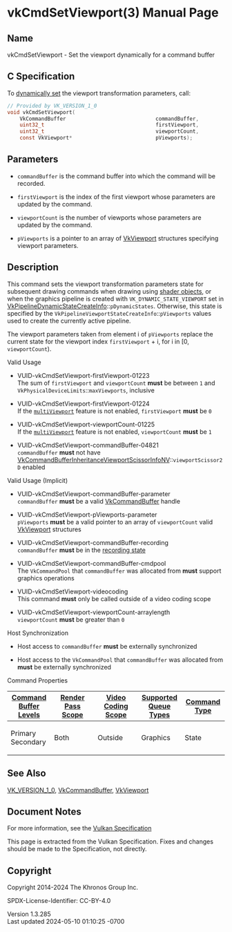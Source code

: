 # vkCmdSetViewport(3) Manual Page

## Name

vkCmdSetViewport - Set the viewport dynamically for a command buffer



## <a href="#_c_specification" class="anchor"></a>C Specification

To <a
href="https://registry.khronos.org/vulkan/specs/1.3-extensions/html/vkspec.html#pipelines-dynamic-state"
target="_blank" rel="noopener">dynamically set</a> the viewport
transformation parameters, call:

``` c
// Provided by VK_VERSION_1_0
void vkCmdSetViewport(
    VkCommandBuffer                             commandBuffer,
    uint32_t                                    firstViewport,
    uint32_t                                    viewportCount,
    const VkViewport*                           pViewports);
```

## <a href="#_parameters" class="anchor"></a>Parameters

- `commandBuffer` is the command buffer into which the command will be
  recorded.

- `firstViewport` is the index of the first viewport whose parameters
  are updated by the command.

- `viewportCount` is the number of viewports whose parameters are
  updated by the command.

- `pViewports` is a pointer to an array of [VkViewport](https://registry.khronos.org/vulkan/specs/1.3-extensions/man/html/VkViewport.html)
  structures specifying viewport parameters.

## <a href="#_description" class="anchor"></a>Description

This command sets the viewport transformation parameters state for
subsequent drawing commands when drawing using <a
href="https://registry.khronos.org/vulkan/specs/1.3-extensions/html/vkspec.html#shaders-objects"
target="_blank" rel="noopener">shader objects</a>, or when the graphics
pipeline is created with `VK_DYNAMIC_STATE_VIEWPORT` set in
[VkPipelineDynamicStateCreateInfo](https://registry.khronos.org/vulkan/specs/1.3-extensions/man/html/VkPipelineDynamicStateCreateInfo.html)::`pDynamicStates`.
Otherwise, this state is specified by the
`VkPipelineViewportStateCreateInfo`::`pViewports` values used to create
the currently active pipeline.

The viewport parameters taken from element i of `pViewports` replace the
current state for the viewport index `firstViewport` + i, for i in \[0,
`viewportCount`).

Valid Usage

- <a href="#VUID-vkCmdSetViewport-firstViewport-01223"
  id="VUID-vkCmdSetViewport-firstViewport-01223"></a>
  VUID-vkCmdSetViewport-firstViewport-01223  
  The sum of `firstViewport` and `viewportCount` **must** be between `1`
  and `VkPhysicalDeviceLimits`::`maxViewports`, inclusive

- <a href="#VUID-vkCmdSetViewport-firstViewport-01224"
  id="VUID-vkCmdSetViewport-firstViewport-01224"></a>
  VUID-vkCmdSetViewport-firstViewport-01224  
  If the <a
  href="https://registry.khronos.org/vulkan/specs/1.3-extensions/html/vkspec.html#features-multiViewport"
  target="_blank" rel="noopener"><code>multiViewport</code></a> feature
  is not enabled, `firstViewport` **must** be `0`

- <a href="#VUID-vkCmdSetViewport-viewportCount-01225"
  id="VUID-vkCmdSetViewport-viewportCount-01225"></a>
  VUID-vkCmdSetViewport-viewportCount-01225  
  If the <a
  href="https://registry.khronos.org/vulkan/specs/1.3-extensions/html/vkspec.html#features-multiViewport"
  target="_blank" rel="noopener"><code>multiViewport</code></a> feature
  is not enabled, `viewportCount` **must** be `1`

- <a href="#VUID-vkCmdSetViewport-commandBuffer-04821"
  id="VUID-vkCmdSetViewport-commandBuffer-04821"></a>
  VUID-vkCmdSetViewport-commandBuffer-04821  
  `commandBuffer` **must** not have
  [VkCommandBufferInheritanceViewportScissorInfoNV](https://registry.khronos.org/vulkan/specs/1.3-extensions/man/html/VkCommandBufferInheritanceViewportScissorInfoNV.html)::`viewportScissor2D`
  enabled

Valid Usage (Implicit)

- <a href="#VUID-vkCmdSetViewport-commandBuffer-parameter"
  id="VUID-vkCmdSetViewport-commandBuffer-parameter"></a>
  VUID-vkCmdSetViewport-commandBuffer-parameter  
  `commandBuffer` **must** be a valid
  [VkCommandBuffer](https://registry.khronos.org/vulkan/specs/1.3-extensions/man/html/VkCommandBuffer.html) handle

- <a href="#VUID-vkCmdSetViewport-pViewports-parameter"
  id="VUID-vkCmdSetViewport-pViewports-parameter"></a>
  VUID-vkCmdSetViewport-pViewports-parameter  
  `pViewports` **must** be a valid pointer to an array of
  `viewportCount` valid [VkViewport](https://registry.khronos.org/vulkan/specs/1.3-extensions/man/html/VkViewport.html) structures

- <a href="#VUID-vkCmdSetViewport-commandBuffer-recording"
  id="VUID-vkCmdSetViewport-commandBuffer-recording"></a>
  VUID-vkCmdSetViewport-commandBuffer-recording  
  `commandBuffer` **must** be in the [recording
  state](#commandbuffers-lifecycle)

- <a href="#VUID-vkCmdSetViewport-commandBuffer-cmdpool"
  id="VUID-vkCmdSetViewport-commandBuffer-cmdpool"></a>
  VUID-vkCmdSetViewport-commandBuffer-cmdpool  
  The `VkCommandPool` that `commandBuffer` was allocated from **must**
  support graphics operations

- <a href="#VUID-vkCmdSetViewport-videocoding"
  id="VUID-vkCmdSetViewport-videocoding"></a>
  VUID-vkCmdSetViewport-videocoding  
  This command **must** only be called outside of a video coding scope

- <a href="#VUID-vkCmdSetViewport-viewportCount-arraylength"
  id="VUID-vkCmdSetViewport-viewportCount-arraylength"></a>
  VUID-vkCmdSetViewport-viewportCount-arraylength  
  `viewportCount` **must** be greater than `0`

Host Synchronization

- Host access to `commandBuffer` **must** be externally synchronized

- Host access to the `VkCommandPool` that `commandBuffer` was allocated
  from **must** be externally synchronized

Command Properties

<table class="tableblock frame-all grid-all stretch">
<colgroup>
<col style="width: 20%" />
<col style="width: 20%" />
<col style="width: 20%" />
<col style="width: 20%" />
<col style="width: 20%" />
</colgroup>
<thead>
<tr class="header">
<th class="tableblock halign-left valign-top"><a
href="#VkCommandBufferLevel">Command Buffer Levels</a></th>
<th class="tableblock halign-left valign-top"><a
href="#vkCmdBeginRenderPass">Render Pass Scope</a></th>
<th class="tableblock halign-left valign-top"><a
href="#vkCmdBeginVideoCodingKHR">Video Coding Scope</a></th>
<th class="tableblock halign-left valign-top"><a
href="#VkQueueFlagBits">Supported Queue Types</a></th>
<th class="tableblock halign-left valign-top"><a
href="#fundamentals-queueoperation-command-types">Command Type</a></th>
</tr>
</thead>
<tbody>
<tr class="odd">
<td class="tableblock halign-left valign-top"><p>Primary<br />
Secondary</p></td>
<td class="tableblock halign-left valign-top"><p>Both</p></td>
<td class="tableblock halign-left valign-top"><p>Outside</p></td>
<td class="tableblock halign-left valign-top"><p>Graphics</p></td>
<td class="tableblock halign-left valign-top"><p>State</p></td>
</tr>
</tbody>
</table>

## <a href="#_see_also" class="anchor"></a>See Also

[VK_VERSION_1_0](https://registry.khronos.org/vulkan/specs/1.3-extensions/man/html/VK_VERSION_1_0.html),
[VkCommandBuffer](https://registry.khronos.org/vulkan/specs/1.3-extensions/man/html/VkCommandBuffer.html), [VkViewport](https://registry.khronos.org/vulkan/specs/1.3-extensions/man/html/VkViewport.html)

## <a href="#_document_notes" class="anchor"></a>Document Notes

For more information, see the <a
href="https://registry.khronos.org/vulkan/specs/1.3-extensions/html/vkspec.html#vkCmdSetViewport"
target="_blank" rel="noopener">Vulkan Specification</a>

This page is extracted from the Vulkan Specification. Fixes and changes
should be made to the Specification, not directly.

## <a href="#_copyright" class="anchor"></a>Copyright

Copyright 2014-2024 The Khronos Group Inc.

SPDX-License-Identifier: CC-BY-4.0

Version 1.3.285  
Last updated 2024-05-10 01:10:25 -0700
